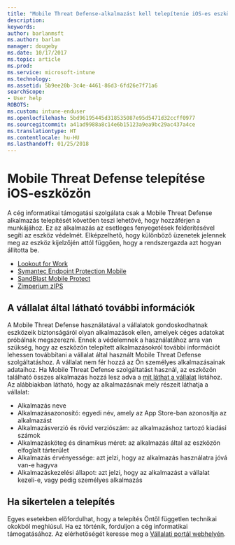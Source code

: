 ```yaml
---
title: "Mobile Threat Defense-alkalmazást kell telepítenie iOS-es eszközére | Microsoft Docs"
description: 
keywords: 
author: barlanmsft
ms.author: barlan
manager: dougeby
ms.date: 10/17/2017
ms.topic: article
ms.prod: 
ms.service: microsoft-intune
ms.technology: 
ms.assetid: 5b9ee20b-3c4e-4461-86d3-6fd26e7f71a6
searchScope:
- User help
ROBOTS: 
ms.custom: intune-enduser
ms.openlocfilehash: 5bd96195445d318535087e95d5471d32ccff0977
ms.sourcegitcommit: a41ad9988a8c14e6b15123a9ea9bc29ac437a4ce
ms.translationtype: HT
ms.contentlocale: hu-HU
ms.lasthandoff: 01/25/2018
---
```

# <a name="install-mobile-threat-defense-on-your-ios-device"></a>Mobile Threat Defense telepítése iOS-eszközön


A cég informatikai támogatási szolgálata csak a Mobile Threat Defense alkalmazás telepítését követően teszi lehetővé, hogy hozzáférjen a munkájához. Ez az alkalmazás az esetleges fenyegetések felderítésével segíti az eszköz védelmét. Elképzelhető, hogy különböző üzenetek jelennek meg az eszköz kijelzőjén attól függően, hogy a rendszergazda azt hogyan állította be.


* [Lookout for Work](you-are-prompted-to-install-lookout-for-work-ios.md)
* [Symantec Endpoint Protection Mobile](you-are-prompted-to-install-skycure-ios.md)
* [SandBlast Mobile Protect](you-are-prompted-to-install-sandblast-ios.md)
* [Zimperium zIPS](you-are-prompted-to-install-zips-ios.md)

## <a name="additional-information-your-company-can-see"></a>A vállalat által látható további információk

A Mobile Threat Defense használatával a vállalatok gondoskodhatnak eszközeik biztonságáról olyan alkalmazások ellen, amelyek céges adatokat próbálnak megszerezni. Ennek a védelemnek a használatához arra van szükség, hogy az eszközön telepített alkalmazásokról további információt lehessen továbbítani a vállalat által használt Mobile Threat Defense szolgáltatáshoz. A vállalat nem fér hozzá az Ön személyes alkalmazásainak adataihoz. Ha Mobile Threat Defense szolgáltatást használ, az eszközön található összes alkalmazás hozzá lesz adva a [mit láthat a vállalat](what-info-can-your-company-see-when-you-enroll-your-device-in-intune.md) listához. Az alábbiakban látható, hogy az alkalmazásnak mely részeit láthatja a vállalat:

*   Alkalmazás neve
* Alkalmazásazonosító: egyedi név, amely az App Store-ban azonosítja az alkalmazást
*   Alkalmazásverzió és rövid verziószám: az alkalmazáshoz tartozó kiadási számok
* Alkalmazásköteg és dinamikus méret: az alkalmazás által az eszközön elfoglalt tárterület
* Alkalmazás érvényessége: azt jelzi, hogy az alkalmazás használatra jóvá van-e hagyva
*   Alkalmazáskezelési állapot: azt jelzi, hogy az alkalmazást a vállalat kezeli-e, vagy pedig személyes alkalmazás

## <a name="if-the-installation-doesnt-work"></a>Ha sikertelen a telepítés

Egyes esetekben előfordulhat, hogy a telepítés Öntől független technikai okokból meghiúsul. Ha ez történik, forduljon a cég informatikai támogatásához. Az elérhetőségét keresse meg a [Vállalati portál webhelyén](https://portal.manage.microsoft.com#HelpDeskDialog).
